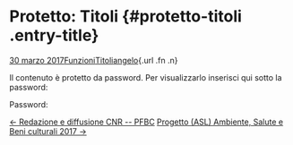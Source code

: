 Protetto: Titoli {#protetto-titoli .entry-title}
================

[30 marzo 2017](index4e41.html?p=1243 "Permalink a Protetto: Titoli")[Funzioni](index8cc5.html?cat=143)[Titoli](index17a7.html?tag=titoli)[angelo](indexcd64.html?author=1 "Vedi tutti gli articoli di angelo"){.url .fn .n}

Il contenuto è protetto da password. Per visualizzarlo inserisci qui sotto la password:

Password:

[← Redazione e diffusione CNR -- PFBC](index69dc.html?p=1132) [Progetto (ASL) Ambiente, Salute e Beni culturali 2017 →](index71f3.html?p=1269)

